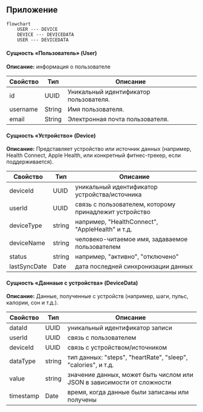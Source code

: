 ## Приложение

```mermaid
flowchart
    USER --- DEVICE 
    DEVICE --- DEVICEDATA 
    USER --- DEVICEDATA 
```

#### Сущность «Пользователь» (User)
**Описание:** информация о пользователе

| Свойство | Тип | Описание |
| --- | --- | --- |
| id | UUID | Уникальный идентификатор пользователя. |
| username | String | Имя пользователя. |
| email | String | Электронная почта пользователя. |


#### Сущность «Устройство» (Device)
**Описание:** Представляет устройство или источник данных (например, Health Connect, Apple Health, или конкретный фитнес-трекер, если поддерживается).

| Свойство | Тип | Описание |
| --- | --- | --- |
| deviceId | UUID | уникальный идентификатор устройства/источника |
| userId | UUID | связь с пользователем, которому принадлежит устройство |
| deviceType | string | например, "HealthConnect", "AppleHealth" и т.д. |
| deviceName | string | человеко-читаемое имя, задаваемое пользователем |
| status | string | например, "активно", "отключено" |
| lastSyncDate | Date | дата последней синхронизации данных |



#### Сущность «Даннаые с устройства» (DeviceData)
**Описание:** Данные, полученные с устройств (например, шаги, пульс, калории, сон и т.д.).

| Свойство | Тип | Описание |
| --- | --- | --- |
| dataId | UUID| уникальный идентификатор записи |
| userId | UUID| связь с пользователем |
| deviceId | UUID| связь с устройством/источником |
| dataType | string | тип данных: "steps", "heartRate", "sleep", "calories", и т.д. |
| value | string | значение данных, может быть числом или JSON в зависимости от сложности |
| timestamp | Date| время, когда данные были записаны или получены |
 